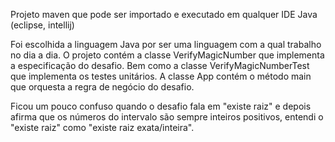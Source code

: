 Projeto maven que pode ser importado e executado em qualquer IDE Java (eclipse, intellij)

Foi escolhida a linguagem Java por ser uma linguagem com a qual trabalho no dia a dia.
O projeto contém a classe VerifyMagicNumber que implementa a especificação do desafio.
Bem como a classe VerifyMagicNumberTest que implementa os testes unitários.
A classe App contém o método main que orquesta a regra de negócio do desafio.

Ficou um pouco confuso quando o desafio fala em "existe raiz" e depois afirma que os
números do intervalo são sempre inteiros positivos, entendi o "existe raiz" como 
"existe raiz exata/inteira".
